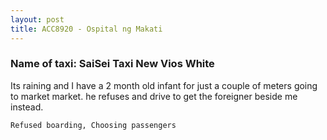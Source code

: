 ```yaml
---
layout: post
title: ACC8920 - Ospital ng Makati
---
```


### Name of taxi: SaiSei Taxi New Vios White

Its raining and I have a 2 month old infant for just a couple of meters going to market market.  he refuses and drive to get the foreigner beside me  instead.

```Refused boarding, Choosing passengers```
